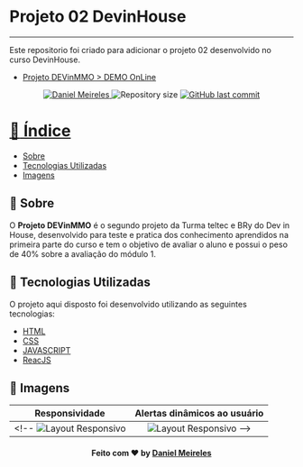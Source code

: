# Projeto 02 DevinHouse
---

Este repositorio foi criado para adicionar o projeto 02 desenvolvido no curso DevinHouse.

- [Projeto DEVinMMO > DEMO OnLine](https://devinmmo.netlify.app/)
<p align="center">	
   <a href="https://www.linkedin.com/in/developer-danielmn/">
      <img alt="Daniel Meireles" src="https://img.shields.io/badge/-Daniel Meireles-0080000?style=flat&logo=Linkedin&logoColor=white" />
   </a>
  <img alt="Repository size" src="https://img.shields.io/github/languages/code-size/meirelesdev/devinmmo?color=0080000label=repo%20size">


  <a href="https://github.com/meirelesdev/devinmmo/commits/main">
    <img alt="GitHub last commit" src="https://img.shields.io/github/last-commit/meirelesdev/devinmmo?color=0080000">
</p>

# :pushpin: Índice

- [Sobre](#sobre)
- [Tecnologias Utilizadas](#tecnologias-utilizadas)
- [Imagens](#imagens)

<a id="sobre"></a>

## :bookmark: Sobre

O <strong>Projeto DEVinMMO</strong> é o segundo projeto da Turma teltec e BRy do Dev in House, desenvolvido para teste e pratica dos conhecimento aprendidos na primeira parte do curso e tem o objetivo de avaliar o aluno e possui o peso de 40% sobre a avaliação do módulo 1.

<a id="tecnologias-utilizadas"></a>

## :rocket: Tecnologias Utilizadas

O projeto aqui disposto foi desenvolvido utilizando as seguintes tecnologias:

- [HTML](https://www.w3schools.com/html/default.asp)
- [CSS](https://www.w3schools.com/css/default.asp)
- [JAVASCRIPT](https://www.w3schools.com/js/default.asp)
- [ReacJS](https://pt-br.reactjs.org/)

<a id="imagens"></a>
## :bookmark: Imagens

Responsividade                     |                                           Alertas dinâmicos ao usuário
:---------------------------------:|:---------------------------------------------------------------------:
<!-- ![Layout Responsivo](screenshot/screenshot_1.png?raw=true "Responsividade") | ![Layout Responsivo](screenshot/screenshot_2.png "Alertas dinâmicos ao usuário") -->
<!-- ### Layout Agradável -->
<!-- ![Layout Responsivo](screenshot/screenshot.png?raw=true "Layout Agradável") -->


<h4 align="center">
    Feito com ❤️ by <a href="https://www.linkedin.com/in/developer-danielmn/" target="_blank">Daniel Meireles</a>
</h4>
